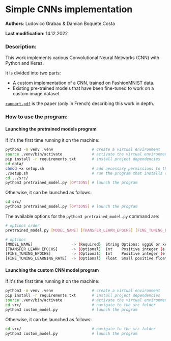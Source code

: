 # Simple CNNs implementation

**Authors**: Ludovico Grabau & Damian Boquete Costa

**Last modification**: 14.12.2022

### Description:
This work implements various Convolutional Neural Networks (CNN) with Python and Keras. 

It is divided into two parts:
- A custom implementation of a CNN, trained on FashionMNIST data.
- Existing pre-trained models that have been fine-tuned to work on a custom image dataset.

[`rapport.pdf`](rapport.pdf) is the paper (only in French) describing this work in depth.

### How to use the program:

#### Launching the pretrained models program

If it's the first time running it on the machine:
```sh
python3 -m venv .venv                 # create a virtual environment
source .venv/bin/activate             # activate the virtual environment
pip install -r requirements.txt       # install project dependencies
cd data/
chmod +x setup.sh                     # add necessary permissions to the installation program
./setup.sh                            # run the program that installs data
cd ../src/
python3 pretrained_model.py [OPTIONS] # launch the program
```

Otherwise, it can be launched as follows:
```sh
cd src/
python3 pretrained_model.py [OPTIONS] # launch the program
```

The available options for the `python3 pretrained_model.py` command are:
```sh
# options order
pretrained_model.py [MODEL_NAME] [TRANSFER_LEARN_EPOCHS] [FINE_TUNING_EPOCHS] [FINE_TUNING_LEARNING_RATE]

# options
[MODEL_NAME]                 -> (Required)  String Options: vgg16 or xception or mobilenet (case-sensitive)
[TRANSFER_LEARN_EPOCHS]      -> (Optional)  Int    Positive integer (e.g., 5)
[FINE_TUNING_EPOCHS]         -> (Optional)  Int    Positive integer (e.g., 5)
[FINE_TUNING_LEARNING_RATE]  -> (Optional)  Float  Small positive floating-point number (scientific notation) (e.g., 1e-5)
```

#### Launching the custom CNN model program

If it's the first time running it on the machine:
```sh
python3 -m venv .venv                 # create a virtual environment
pip install -r requirements.txt       # install project dependencies
source .venv/bin/activate             # activate the virtual environment
cd src/                               # navigate to the src folder
python3 custom_model.py               # launch the program
```

Otherwise, it can be launched as follows:
```sh
cd src/                               # navigate to the src folder
python3 custom_model.py               # launch the program
```
